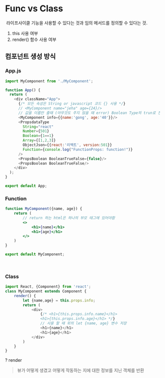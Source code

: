 # Func vs Class
&nbsp;라이프사이클 기능을 사용할 수 있다는 것과 임의 메서드를 정의할 수 있다는 것.
1. this 사용 여부
2. render() 함수 사용 여부


## 컴포넌트 생성 방식
### App.js
```javascript
import MyComponent from './MyComponent';

function App() {
  return (
    <div className="App">
      {/* 모든 속성은 String or javascript 코드 {} 사용 */}
      // <MyComponent name="jeha" age={24}/>
      // 값을 이름만 줄때 (아무것도 주지 않을 때 error) Boolean Type의 trun로 전달
      <MyComponent info={{name:'gong', age:'40'}}/>
      <PropsdataType 
        String="react"
        Number={501}
        Boolean={1==1}
        Array={[1,2,3]}
        ObjectJson={{react:'리엑트', version:501}}
        Function={console.log("FunctionProps: function!")}
      />
      <PropsBoolean BooleanTrueFalse={false}/>
      <PropsBoolean BooleanTrueFalse/>
    </div>
  );
}

export default App;
```



### Function
```jsx
function MyComponent({name, age}) {
    return (
        // return 하는 html은 하나의 부모 태그에 있어야함
        <>
            <h1>{name}</h1>
            <h1>{age}</h1>
        </>
    )
}

export default MyComponent;
```
&nbsp;

### Class
```javascript
import React, {Component} from 'react';
class MyComponent extends Component {
    render() {
        let {name,age} = this.props.info;
        return (
            <div>
                {/* <h1>{this.props.info.name}</h1>
                <h1>{this.props.info.age}</h1> */}
                // 사용 할 때 위의 let {name, age} 변수 저장
                <h1>{name}</h1>
                <h1>{age}</h1>
            </div>
        )
    }
}
```

? render 
> 뷰가 어떻게 생겼고 어떻게 작동하는 지에 대한 정보를 지닌 객체를 반환 


